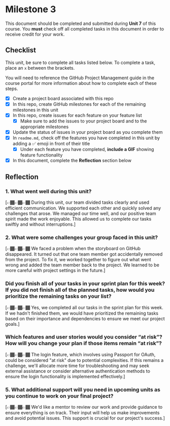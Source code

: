 # Milestone 3

This document should be completed and submitted during **Unit 7** of this course. You **must** check off all completed tasks in this document in order to receive credit for your work.

## Checklist

This unit, be sure to complete all tasks listed below. To complete a task, place an `x` between the brackets.

You will need to reference the GitHub Project Management guide in the course portal for more information about how to complete each of these steps.

- [x] Create a project board associated with this repo
- [x] In this repo, create GitHub milestones for each of the remaining milestones in this unit
- [x] In this repo, create issues for each feature on your feature list
  - [x] Make sure to add the issues to your project board and to the appropriate milestones
- [x] Update the status of issues in your project board as you complete them
- [x] In `readme.md`, check off the features you have completed in this unit by adding a ✅ emoji in front of their title
  - [x] Under each feature you have completed, **include a GIF** showing feature functionality
- [x] In this document, complete the **Reflection** section below

## Reflection

### 1. What went well during this unit?

[👉🏾👉🏾👉🏾 During this unit, our team divided tasks clearly and used efficient communication. We supported each other and quickly solved any challenges that arose. We managed our time well, and our positive team spirit made the work enjoyable. This allowed us to complete our tasks swiftly and without interruptions.]

### 2. What were some challenges your group faced in this unit?

[👉🏾👉🏾👉🏾 We faced a problem when the storyboard on GitHub disappeared. It turned out that one team member got accidentally removed from the project. To fix it, we worked together to figure out what went wrong and added the team member back to the project. We learned to be more careful with project settings in the future.]

### Did you finish all of your tasks in your sprint plan for this week? If you did not finish all of the planned tasks, how would you prioritize the remaining tasks on your list?

[👉🏾👉🏾👉🏾 Yes, we completed all our tasks in the sprint plan for this week. If we hadn't finished them, we would have prioritized the remaining tasks based on their importance and dependencies to ensure we meet our project goals.]

### Which features and user stories would you consider “at risk”? How will you change your plan if those items remain “at risk”?

[👉🏾👉🏾👉🏾 The login feature, which involves using Passport for OAuth, could be considered "at risk" due to potential complexities. If this remains a challenge, we'll allocate more time for troubleshooting and may seek external assistance or consider alternative authentication methods to ensure the login functionality is implemented effectively.]

### 5. What additional support will you need in upcoming units as you continue to work on your final project?

[👉🏾👉🏾👉🏾 We'd like a mentor to review our work and provide guidance to ensure everything is on track. Their input will help us make improvements and avoid potential issues. This support is crucial for our project's success.]

